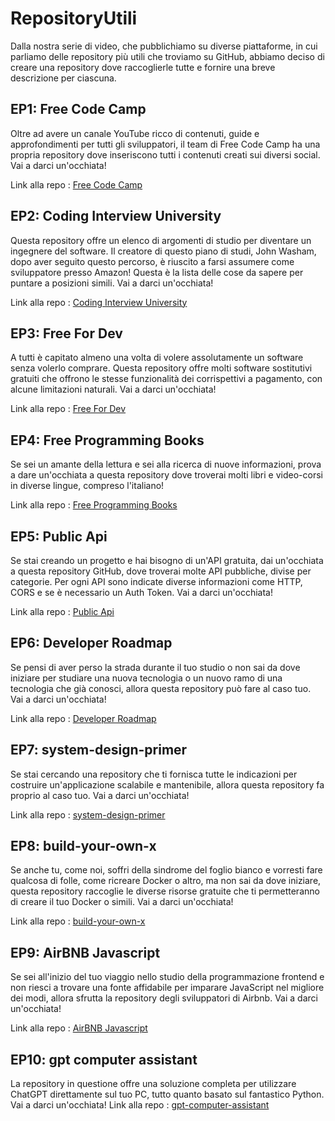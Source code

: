 # RepositoryUtili
Dalla nostra serie di video, che pubblichiamo su diverse piattaforme, in cui parliamo delle repository più utili che troviamo su GitHub, abbiamo deciso di creare una repository dove raccoglierle tutte e fornire una breve descrizione per ciascuna.

## EP1: Free Code Camp
Oltre ad avere un canale YouTube ricco di contenuti, guide e approfondimenti per tutti gli sviluppatori, il team di Free Code Camp ha una propria repository dove inseriscono tutti i contenuti creati sui diversi social. Vai a darci un'occhiata!

Link alla repo : [Free Code Camp](https://github.com/freeCodeCamp/freeCodeCamp) 

## EP2: Coding Interview University
Questa repository offre un elenco di argomenti di studio per diventare un ingegnere del software. Il creatore di questo piano di studi, John Washam, dopo aver seguito questo percorso, è riuscito a farsi assumere come sviluppatore presso Amazon! Questa è la lista delle cose da sapere per puntare a posizioni simili. Vai a darci un'occhiata!

Link alla repo : [Coding Interview University](https://github.com/jwasham/coding-interview-university)

## EP3: Free For Dev
A tutti è capitato almeno una volta di volere assolutamente un software senza volerlo comprare. Questa repository offre molti software sostitutivi gratuiti che offrono le stesse funzionalità dei corrispettivi a pagamento, con alcune limitazioni naturali. Vai a darci un'occhiata!

Link alla repo : [Free For Dev](https://github.com/ripienaar/free-for-dev)

## EP4: Free Programming Books
Se sei un amante della lettura e sei alla ricerca di nuove informazioni, prova a dare un'occhiata a questa repository dove troverai molti libri e video-corsi in diverse lingue, compreso l'italiano!

Link alla repo : [Free Programming Books](https://github.com/EbookFoundation/free-programming-books)

## EP5: Public Api
Se stai creando un progetto e hai bisogno di un'API gratuita, dai un'occhiata a questa repository GitHub, dove troverai molte API pubbliche, divise per categorie. Per ogni API sono indicate diverse informazioni come HTTP, CORS e se è necessario un Auth Token. Vai a darci un'occhiata! 

Link alla repo : [Public Api](https://github.com/public-apis/public-apis)

## EP6: Developer Roadmap
Se pensi di aver perso la strada durante il tuo studio o non sai da dove iniziare per studiare una nuova tecnologia o un nuovo ramo di una tecnologia che già conosci, allora questa repository può fare al caso tuo. Vai a darci un'occhiata!

Link alla repo : [Developer Roadmap](https://github.com/kamranahmedse/developer-roadmap)

## EP7: system-design-primer
Se stai cercando una repository che ti fornisca tutte le indicazioni per costruire un'applicazione scalabile e mantenibile, allora questa repository fa proprio al caso tuo. Vai a darci un'occhiata! 

Link alla repo : [system-design-primer](https://github.com/donnemartin/system-design-primer)

## EP8: build-your-own-x
Se anche tu, come noi, soffri della sindrome del foglio bianco e vorresti fare qualcosa di folle, come ricreare Docker o altro, ma non sai da dove iniziare, questa repository raccoglie le diverse risorse gratuite che ti permetteranno di creare il tuo Docker o simili. Vai a darci un'occhiata!

Link alla repo : [build-your-own-x](https://github.com/codecrafters-io/build-your-own-x)

## EP9: AirBNB Javascript
Se sei all'inizio del tuo viaggio nello studio della programmazione frontend e non riesci a trovare una fonte affidabile per imparare JavaScript nel migliore dei modi, allora sfrutta la repository degli sviluppatori di Airbnb. Vai a darci un'occhiata! 

Link alla repo : [AirBNB Javascript](https://github.com/airbnb/javascript)

## EP10: gpt computer assistant
La repository in questione offre una soluzione completa per utilizzare ChatGPT direttamente sul tuo PC, tutto quanto basato sul fantastico Python. Vai a darci un'occhiata! 
Link alla repo : [gpt-computer-assistant](https://github.com/onuratakan/gpt-computer-assistant)

